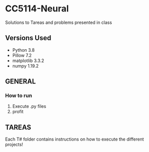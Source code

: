 # CC5114-Neural
Solutions to Tareas and problems presented in class

## Versions Used
* Python 3.8
* Pillow 7.2
* matplotlib 3.3.2
* numpy 1.19.2

## GENERAL
### How to run
1. Execute .py files
2. profit

## TAREAS
Each T# folder contains instructions on how to execute the different projects!
